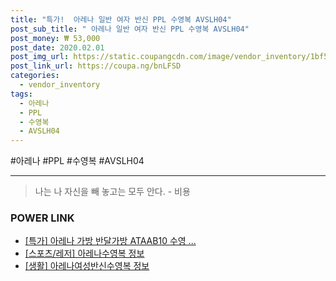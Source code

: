 ```yaml
--- 
title: "특가!  아레나 일반 여자 반신 PPL 수영복 AVSLH04" 
post_sub_title: " 아레나 일반 여자 반신 PPL 수영복 AVSLH04" 
post_money: ₩ 53,000 
post_date: 2020.02.01 
post_img_url: https://static.coupangcdn.com/image/vendor_inventory/1bf5/9936322dd412e7c438921d2adc18227edabfb706972458526f5baa86f75f.jpg 
post_link_url: https://coupa.ng/bnLFSD 
categories: 
  - vendor_inventory 
tags: 
  - 아레나 
  - PPL 
  - 수영복 
  - AVSLH04 
--- 
```

  #아레나 #PPL #수영복 #AVSLH04 
<hr> 

> 나는 나 자신을 빼 놓고는 모두 안다. - 비용 


### POWER LINK

* <a href="https://blog.naver.com/an0733/221786859396" target="_blank">[특가] 아레나 가방 반달가방 ATAAB10 수영 ...</a>
* <a href="https://blog.naver.com/santokki14/221771384120" target="_blank"> [스포츠/레저] 아레나수영복 정보 </a>
* <a href="https://blog.naver.com/sakai111/221762277554" target="_blank"> [생활] 아레나여성반신수영복 정보 </a>
